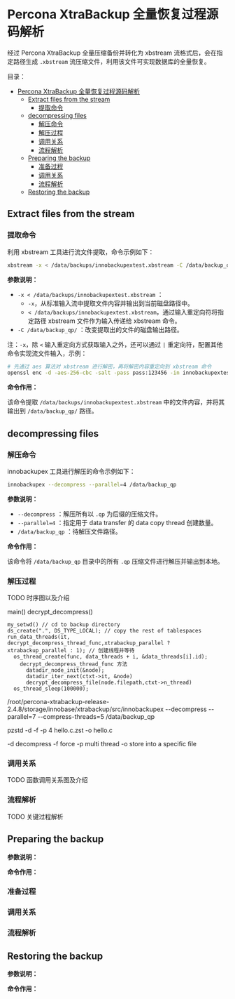 # Percona XtraBackup 全量恢复过程源码解析

经过 Percona XtraBackup 全量压缩备份并转化为 xbstream 流格式后，会在指定路径生成 `.xbstream` 流压缩文件，利用该文件可实现数据库的全量恢复。

目录：

- [Percona XtraBackup 全量恢复过程源码解析](#percona-xtrabackup-全量恢复过程源码解析)
  - [Extract files from the stream](#extract-files-from-the-stream)
    - [提取命令](#提取命令)
  - [decompressing files](#decompressing-files)
    - [解压命令](#解压命令)
    - [解压过程](#解压过程)
    - [调用关系](#调用关系)
    - [流程解析](#流程解析)
  - [Preparing the backup](#preparing-the-backup)
    - [准备过程](#准备过程)
    - [调用关系](#调用关系-1)
    - [流程解析](#流程解析-1)
  - [Restoring the backup](#restoring-the-backup)

## Extract files from the stream

### 提取命令

利用 xbstream 工具进行流文件提取，命令示例如下：

```bash
xbstream -x < /data/backups/innobackupextest.xbstream -C /data/backup_qp/
```

**参数说明：**

* `-x < /data/backups/innobackupextest.xbstream` ：
  * `-x`，从标准输入流中提取文件内容并输出到当前磁盘路径中。
  * `< /data/backups/innobackupextest.xbstream`，通过输入重定向符将指定路径 xbstream 文件作为输入传递给 xbstream 命令。
* `-C /data/backup_qp/` ：改变提取出的文件的磁盘输出路径。

注：`-x`，除 `<` 输入重定向方式获取输入之外，还可以通过 `|` 重定向符，配置其他命令实现流文件输入，示例：

```bash
# 先通过 aes 算法对 xbstream 进行解密，再将解密内容重定向到 xbstream 命令
openssl enc -d -aes-256-cbc -salt -pass pass:123456 -in innobackupextest.xbstream.encrypt | xbstream -x -C /data/backup_qp
```

**命令作用：**

该命令提取 `/data/backups/innobackupextest.xbstream` 中的文件内容，并将其输出到 `/data/backup_qp/` 路径。

## decompressing files

### 解压命令

innobackupex 工具进行解压的命令示例如下：

```bash
innobackupex --decompress --parallel=4 /data/backup_qp
```

**参数说明：**

* `--decompress` ：解压所有以 `.qp` 为后缀的压缩文件。
* `--parallel=4` ：指定用于 data transfer 的 data copy thread 创建数量。
* `/data/backup_qp` ：待解压文件路径。

**命令作用：**

该命令将 `/data/backup_qp` 目录中的所有 `.qp` 压缩文件进行解压并输出到本地。

### 解压过程

TODO 时序图以及介绍

main()
  decrypt_decompress()

    my_setwd() // cd to backup directory
    ds_create(".", DS_TYPE_LOCAL); // copy the rest of tablespaces
    run_data_threads(it, decrypt_decompress_thread_func,xtrabackup_parallel ? xtrabackup_parallel : 1); // 创建线程并等待
      os_thread_create(func, data_threads + i, &data_threads[i].id);
        decrypt_decompress_thread_func 方法
          datadir_node_init(&node);
          datadir_iter_next(ctxt->it, &node)
          decrypt_decompress_file(node.filepath,ctxt->n_thread)
      os_thread_sleep(100000);

/root/percona-xtrabackup-release-2.4.8/storage/innobase/xtrabackup/src/innobackupex --decompress --parallel=7 --compress-threads=5 /data/backup_qp

pzstd -d -f -p 4 hello.c.zst -o hello.c

-d decompress
-f force
-p multi thread
-o store into a specific file

### 调用关系

TODO 函数调用关系图及介绍

### 流程解析

TODO 关键过程解析

## Preparing the backup

**参数说明：**

**命令作用：**

### 准备过程

### 调用关系

### 流程解析

## Restoring the backup

**参数说明：**

**命令作用：**
